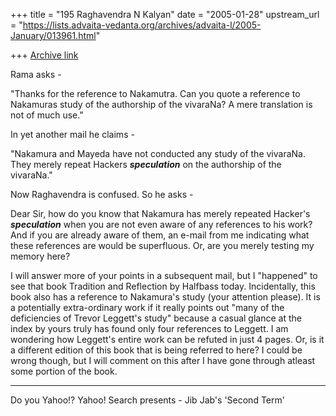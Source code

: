 +++
title = "195 Raghavendra N Kalyan"
date = "2005-01-28"
upstream_url = "https://lists.advaita-vedanta.org/archives/advaita-l/2005-January/013961.html"

+++
[Archive link](https://lists.advaita-vedanta.org/archives/advaita-l/2005-January/013961.html)


Rama asks -

"Thanks for the reference to Nakamutra. Can you quote a reference to
Nakamuras study of the authorship of the vivaraNa? A mere translation
is not of much use."

In yet another mail he claims -

"Nakamura and Mayeda have not conducted any study of the vivaraNa. They
merely repeat Hackers ***speculation*** on the authorship of the
vivaraNa."


Now Raghavendra is confused. So he asks -

Dear Sir, how do you know that Nakamura has merely repeated Hacker's ***speculation*** when you are not even aware of any references to his work? And if you are already aware of them, an e-mail from me indicating what these references are would be superfluous. Or, are you merely testing my memory here?

I will answer more of your points in a subsequent mail, but I "happened" to see that book Tradition and Reflection by Halfbass today. Incidentally, this book also has a reference to Nakamura's study (your attention please). It is a potentially extra-ordinary work if it really points out "many of the deficiencies of Trevor Leggett's study" because a casual glance at the index by yours truly has found only four references to Leggett. I am wondering how Leggett's entire work can be refuted in just 4 pages. Or, is it a different edition of this book that is being referred to here? I could be wrong though, but I will comment on this after I have gone through atleast some portion of the book. 


---------------------------------
Do you Yahoo!?
 Yahoo! Search presents - Jib Jab's 'Second Term'

